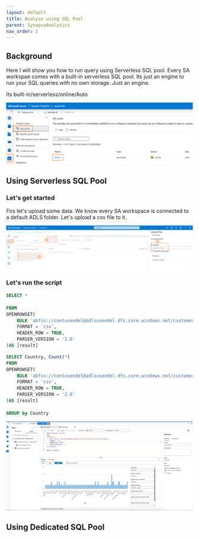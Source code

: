```yaml
---
layout: default
title: Analyse using SQL Pool
parent: SynapseAnalytics
nav_order: 2
---
```


## Background

Here I will show you how to run query using Serverless SQL pool. Every SA workspae comes with a built-in serverless SQL pool. Its just an engine to run your SQL queries with no own storage. Just an engine.

Its built-in/serverless/online/Auto

![alt text](images/image-73434.png)

## Using Serverless SQL Pool
### Let's get started

Firs let's upload some data. We know every SA workspace is connected to a default ADLS folder. Let's upload a csv file to it.

![alt text](images/image-834343.png)

### Let's run the script

```sql
SELECT *

FROM
OPENROWSET( 
    BULK 'abfss://contusendel@adlsusendel.dfs.core.windows.net/customers-100.csv',
    FORMAT = 'csv',
    HEADER_ROW = TRUE,
    PARSER_VERSION = '2.0'
)AS [result]
```

```sql
SELECT Country, Count(*)
FROM
OPENROWSET( 
    BULK 'abfss://contusendel@adlsusendel.dfs.core.windows.net/customers-100.csv',
    FORMAT = 'csv',
    HEADER_ROW = TRUE,
    PARSER_VERSION = '2.0'
)AS [result]

GROUP by Country
```
![alt text](images/IOOUO.png)

## Using Dedicated SQL Pool
